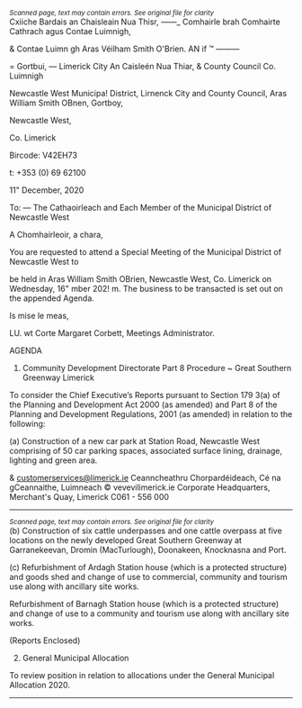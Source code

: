 *<small>Scanned page, text may contain errors. See original file for clarity</small>*  
Cxiiche Bardais an Chaisleain Nua Thisr,
_—_—_ Comhairle brah Comhairte Cathrach agus Contae Luimnigh,

& Contae Luimn gh Aras Véilham Smith O'Brien.
AN if ™ ———

= Gortbui,
— Limerick City An Caisleén Nua Thiar,
& County Council Co. Luimnigh

Newcastle West Municipa! District,
Lirnenck City and County Council,
Aras William Smith OBnen,
Gortboy,

Newcastle West,

Co. Limerick

Bircode: V42EH73

t: +353 (0) 69 62100

11" December, 2020

To: — The Cathaoirleach and Each Member of the Municipal District of Newcastle West

A Chomhairleoir, a chara,

You are requested to attend a Special Meeting of the Municipal District of Newcastle West to

be held in Aras William Smith OBrien, Newcastle West, Co. Limerick on Wednesday, 16"
mber 202! m. The business to be transacted is set out on the appended Agenda.

Is mise le meas,

LU. wt Corte
Margaret Corbett,
Meetings Administrator.

AGENDA

1. Community Development Directorate
Part 8 Procedure ~ Great Southern Greenway Limerick

To consider the Chief Executive’s Reports pursuant to Section 179 3(a) of the
Planning and Development Act 2000 (as amended) and Part 8 of the Planning and
Development Regulations, 2001 (as amended) in relation to the following:

(a) Construction of a new car park at Station Road, Newcastle West comprising of 50
car parking spaces, associated surface lining, drainage, lighting and green area.

& customerservices@limerick.ie
Ceanncheathru Chorpardéideach, Cé na gCeannaithe, Luimneach © vevevilimerick.ie
Corporate Headquarters, Merchant's Quay, Limerick C061 - 556 000

---
*<small>Scanned page, text may contain errors. See original file for clarity</small>*  
(b) Construction of six cattle underpasses and one cattle overpass at five locations
on the newly developed Great Southern Greenway at Garranekeevan, Dromin
(MacTurlough), Doonakeen, Knocknasna and Port.

(c) Refurbishment of Ardagh Station house (which is a protected structure) and
goods shed and change of use to commercial, community and tourism use along
with ancillary site works.

Refurbishment of Barnagh Station house (which is a protected structure) and
change of use to a community and tourism use along with ancillary site works.

(Reports Enclosed)

2. General Municipal Allocation

To review position in relation to allocations under the General Municipal Allocation 2020.

---
